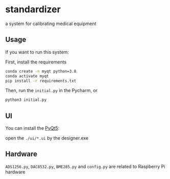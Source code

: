 # standardizer

a system for calibrating medical equipment

## Usage
If you want to run this system:

First, install the requirements
```sh
conda create -n myqt python=3.8
conda activate myqt
pip install -r requirements.txt
```
Then, run the `initial.py` in the Pycharm, or

```sh
python3 initial.py
```
## UI

You can install the [PyQt5](https://blog.csdn.net/baidu_35145586/article/details/108110236):

open the `./ui/*.ui` by the designer.exe

## Hardware

`ADS1256.py`, `DAC8532.py`, `BME285.py` and `config.py` are related to Raspberry Pi hardware
